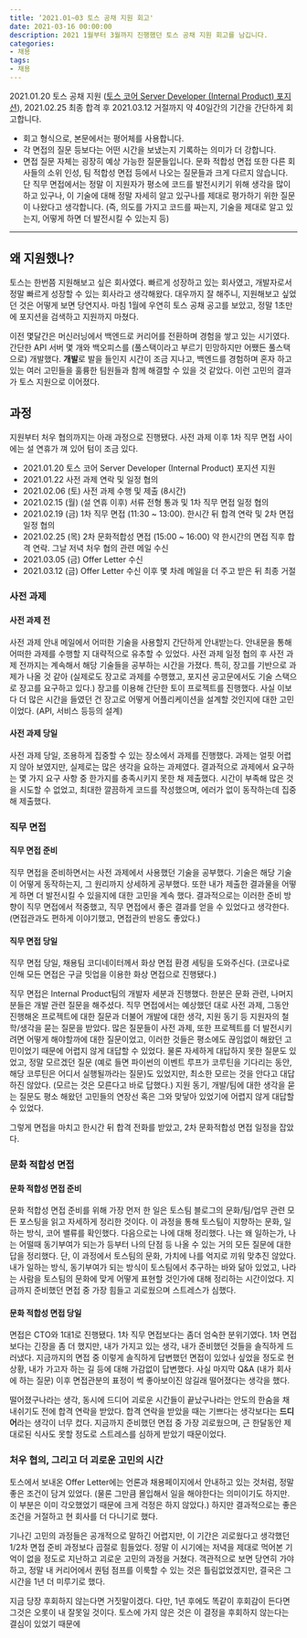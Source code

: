 ```yaml
---
title: ‘2021.01~03 토스 공채 지원 회고'
date: 2021-03-16 00:00:00
description: 2021 1월부터 3월까지 진행했던 토스 공채 지원 회고를 남깁니다.
categories:
- 채용
tags:
- 채용
---
```


2021.01.20 토스 공채 지원 ([토스 코어 Server Developer (Internal Product) 포지션](https://toss.im/career/job-detail?job_id=4330133003)), 2021.02.25 최종 합격 후 2021.03.12 거절까지 약 40일간의 기간을 간단하게 회고합니다.

- 회고 형식으로, 본문에서는 평어체를 사용합니다.
- 각 면접의 질문 등보다는 어떤 시간을 보냈는지 기록하는 의미가 더 강합니다.
- 면접 질문 자체는 굉장히 예상 가능한 질문들입니다. 문화 적합성 면접 또한 다른 회사들의 소위 인성, 팀 적합성 면접 등에서 나오는 질문들과 크게 다르지 않습니다. 단 직무 면접에서는 정말 이 지원자가 평소에 코드를 발전시키기 위해 생각을 많이 하고 있구나, 이 기술에 대해 정말 자세히 알고 있구나를 제대로 평가하기 위한 질문이 나왔다고 생각합니다. (즉, 의도를 가지고 코드를 짜는지, 기술을 제대로 알고 있는지, 어떻게 하면 더 발전시킬 수 있는지 등)

---



## 왜 지원했나?

토스는 한번쯤 지원해보고 싶은 회사였다. 빠르게 성장하고 있는 회사였고, 개발자로서 정말 빠르게 성장할 수 있는 회사라고 생각해왔다. 대우까지 잘 해주니, 지원해보고 싶었던 것은 어떻게 보면 당연지사. 마침 1월에 우연히 토스 공채 공고를 보았고, 정말 1초만에 포지션을 검색하고 지원까지 마쳤다. 

이전 몇달간은 머신러닝에서 백엔드로 커리어를 전환하며 경험을 쌓고 있는 시기였다. 간단한 API 서버 몇 개와 백오피스를 (풀스택이라고 부르기 민망하지만 어쨌든 풀스택으로) 개발했다. **개발**로 발을 들인지 시간이 조금 지나고, 백엔드를 경험하며 혼자 하고 있는 여러 고민들을 훌륭한 팀원들과 함께 해결할 수 있을 것 같았다. 이런 고민의 결과가 토스 지원으로 이어졌다.



## 과정

지원부터 처우 협의까지는 아래 과정으로 진행됐다. 사전 과제 이후 1차 직무 면접 사이에는 설 연휴가 껴 있어 텀이 조금 있다.

- 2021.01.20 토스 코어 Server Developer (Internal Product) 포지션 지원
- 2021.01.22 사전 과제 연락 및 일정 협의
- 2021.02.06 (토) 사전 과제 수행 및 제출 (8시간)
- 2021.02.15 (월) (설 연휴 이후) 서류 전형 통과 및 1차 직무 면접 일정 협의
- 2021.02.19 (금) 1차 직무 면접 (11:30 ~ 13:00). 한시간 뒤 합격 연락 및 2차 면접 일정 협의
- 2021.02.25 (목) 2차 문화적합성 면접 (15:00 ~ 16:00) 약 한시간의 면접 직후 합격 연락. 그날 저녁 처우 협의 관련 메일 수신
- 2021.03.05 (금) Offer Letter 수신
- 2021.03.12 (금) Offer Letter 수신 이후 몇 차례 메일을 더 주고 받은 뒤 최종 거절



### 사전 과제

#### 사전 과제 전

사전 과제 안내 메일에서 어떠한 기술을 사용할지 간단하게 안내받는다. 안내문을 통해 어떠한 과제를 수행할 지 대략적으로 유추할 수 있었다. 사전 과제 일정 협의 후 사전 과제 전까지는 계속해서 해당 기술들을 공부하는 시간을 가졌다. 특히, 장고를 기반으로 과제가 나올 것 같아 (실제로도 장고로 과제를 수행했고, 포지션 공고문에서도 기술 스택으로 장고를 요구하고 있다.) 장고를 이용해 간단한 토이 프로젝트를 진행했다. 사실 이보다 더 많은 시간을 들였던 건 장고로 어떻게 어플리케이션을 설계할 것인지에 대한 고민이었다. (API, 서비스 등등의 설계)

#### 사전 과제 당일

사전 과제 당일, 조용하게 집중할 수 있는 장소에서 과제를 진행했다. 과제는 얼핏 어렵지 않아 보였지만, 실제로는 많은 생각을 요하는 과제였다. 결과적으로 과제에서 요구하는 몇 가지 요구 사항 중 한가지를 충족시키지 못한 채 제출했다. 시간이 부족해 많은 것을 시도할 수 없었고, 최대한 깔끔하게 코드를 작성했으며, 에러가 없이 동작하는데 집중해 제출했다.



### 직무 면접

#### 직무 면접 준비

직무 면접을 준비하면서는 사전 과제에서 사용했던 기술을 공부했다. 기술은 해당 기술이 어떻게 동작하는지, 그 원리까지 상세하게 공부했다. 또한 내가 제출한 결과물을 어떻게 하면 더 발전시킬 수 있을지에 대한 고민을 계속 했다. 결과적으로는 이러한 준비 방향이 직무 면접에서 적중했고, 직무 면접에서 좋은 결과를 얻을 수 있었다고 생각한다. (면접관과도 편하게 이야기했고, 면접관의 반응도 좋았다.)



#### 직무 면접 당일

직무 면접 당일, 채용팀 코디네이터께서 화상 면접 환경 세팅을 도와주신다. (코로나로 인해 모든 면접은 구글 밋업을 이용한 화상 면접으로 진행됐다.)

직무 면접은 Internal Product팀의 개발자 세분과 진행했다. 한분은 문화 관련, 나머지 분들은 개발 관련 질문을 해주셨다. 직무 면접에서는 예상했던 대로 사전 과제, 그동안 진행해온 프로젝트에 대한 질문과 더불어 개발에 대한 생각, 지원 동기 등 지원자의 철학/생각을 묻는 질문을 받았다. 많은 질문들이 사전 과제, 또한 프로젝트를 더 발전시키려면 어떻게 해야할까에 대한 질문이었고, 이러한 것들은 평소에도 끊임없이 해왔던 고민이었기 때문에 어렵지 않게 대답할 수 있었다. 물론 자세하게 대답하지 못한 질문도 있었고, 정말 모르겠던 질문 (예로 들면 파이썬의 이벤트 루프가 코루틴을 기다리는 동안, 해당 코루틴은 어디서 실행될까라는 질문)도 있었지만, 최소한 모르는 것을 안다고 대답하진 않았다. (모르는 것은 모른다고 바로 답했다.) 지원 동기, 개발/팀에 대한 생각을 묻는 질문도 평소 해왔던 고민들의 연장선 혹은 그와 맞닿아 있었기에 어렵지 않게 대답할 수 있었다.

그렇게 면접을 마치고 한시간 뒤 합격 전화를 받았고, 2차 문화적합성 면접 일정을 잡았다.



### 문화 적합성 면접

#### 문화 적합성 면접 준비

문화 적합성 면접 준비를 위해 가장 먼저 한 일은 토스팀 블로그의 문화/팀/업무 관련 모든 포스팅을 읽고 자세하게 정리한 것이다. 이 과정을 통해 토스팀이 지향하는 문화, 일하는 방식, 코어 밸류를 확인했다. 다음으로는 나에 대해 정리했다. 나는 왜 일하는가, 나는 어떨때 동기부여가 되는가 등부터 나의 단점 등 나올 수 있는 거의 모든 질문에 대한 답을 정리했다. 단, 이 과정에서 토스팀의 문화, 가치에 나를 억지로 끼워 맞추진 않았다. 내가 일하는 방식, 동기부여가 되는 방식이 토스팀에서 추구하는 바와 닮아 있었고, 나라는 사람을 토스팀의 문화에 맞게 어떻게 표현할 것인가에 대해 정리하는 시간이었다. 지금까지 준비했던 면접 중 가장 힘들고 괴로웠으며 스트레스가 심했다.



#### 문화 적합성 면접 당일

면접은 CTO와 1대1로 진행됐다. 1차 직무 면접보다는 좀더 엄숙한 분위기였다. 1차 면접보다는 긴장을 좀 더 했지만, 내가 가지고 있는 생각, 내가 준비했던 것들을 솔직하게 드러냈다. 지금까지의 면접 중 이렇게 솔직하게 답변했던 면접이 있었나 싶었을 정도로 현 상황, 내가 가고자 하는 길 등에 대해 가감없이 답변했다. 사실 마지막 Q&A (내가 회사에 하는 질문) 이후 면접관분의 표정이 썩 좋아보이진 않길래 떨어졌다는 생각을 했다. 

떨어졌구나라는 생각, 동시에 드디어 괴로운 시간들이 끝났구나라는 안도의 한숨을 채 내쉬기도 전에 합격 연락을 받았다. 합격 연락을 받았을 때는 기쁘다는 생각보다는 **드디어**라는 생각이 너무 컸다. 지금까지 준비했던 면접 중 가장 괴로웠으며, 근 한달동안 제대로된 식사도 못할 정도로 스트레스를 심하게 받았기 때문이었다.



### 처우 협의, 그리고 더 괴로운 고민의 시간

토스에서 보내온 Offer Letter에는 언론과 채용페이지에서 안내하고 있는 것처럼, 정말 좋은 조건이 담겨 있었다. (물론 그만큼 몰입해서 일을 해야한다는 의미이기도 하지만. 이 부분은 이미 각오했었기 때문에 크게 걱정은 하지 않았다.) 하지만 결과적으로는 좋은 조건을 거절하고 현 회사를 더 다니기로 했다.

기나긴 고민의 과정들은 공개적으로 말하긴 어렵지만, 이 기간은 괴로웠다고 생각했던 1/2차 면접 준비 과정보다 곱절로 힘들었다. 정말 이 시기에는 저녁을 제대로 먹어본 기억이 없을 정도로 지난하고 괴로운 고민의 과정을 거쳤다. 객관적으로 보면 당연히 가야 하고, 정말 내 커리어에서 퀀텀 점프를 이룩할 수 있는 것은 틀림없었겠지만, 결국은 그 시간을 1년 더 미루기로 했다.



지금 당장 후회하지 않는다면 거짓말이겠다. 다만, 1년 후에도 똑같이 후회감이 든다면 그것은 오롯이 내 잘못일 것이다. 토스에 가지 않은 것은 이 결정을 후회하지 않는다는 결심이 있었기 때문에


